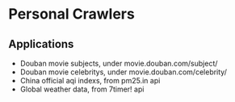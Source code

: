 Personal Crawlers
============

Applications
------------

* Douban movie subjects, under movie.douban.com/subject/<id>
* Douban movie celebritys, under movie.douban.com/celebrity/<id>
* China official aqi indexs, from pm25.in api
* Global weather data, from 7timer! api
